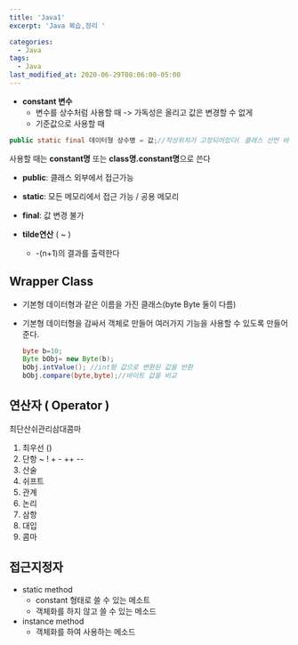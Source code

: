 ```yaml
---
title: 'Java1'
excerpt: 'Java 복습,정리 '

categories:
  - Java
tags:
  - Java
last_modified_at: 2020-06-29T08:06:00-05:00
---
```


- **constant 변수**
  - 변수를 상수처럼 사용할 때 -> 가독성은 올리고 값은 변경할 수 없게
  - 기준값으로 사용할 때

```java
public static final 데이터형 상수명 = 값;//작성위치가 고정되어있다( 클래스 선언 바로 아래에 )
```

사용할 때는 **constant명** 또는 **class명.constant명**으로 쓴다

- **public**: 클래스 외부에서 접근가능

- **static**: 모든 메모리에서 접근 가능 / 공용 메모리

- **final**: 값 변경 불가

- **tilde연산** ( ~ )

  - -(n+1)의 결과를 출력한다

## Wrapper Class

- 기본형 데이터형과 같은 이름을 가진 클래스(byte Byte 둘이 다름)

- 기본형 데이터형을 감싸서 객체로 만들어 여러가지 기능을 사용할 수 있도록 만들어준다.

  ```java
  byte b=10;
  Byte bObj= new Byte(b);
  bObj.intValue(); //int형 값으로 변환된 값을 반환
  bObj.compare(byte,byte);//바이트 값을 비교
  ```

## 연산자 ( Operator )

최단산쉬관리삼대콤마

1. 최우선 ()
2. 단항 ~ ! + - ++ --
3. 산술
4. 쉬프트
5. 관계
6. 논리
7. 삼항
8. 대입
9. 콤마

## 접근지정자

- static method
  - constant 형태로 쓸 수 있는 메소트
  - 객체화를 하지 않고 쓸 수 있는 메소드
- instance method
  - 객체화를 하여 사용하는 메소드
